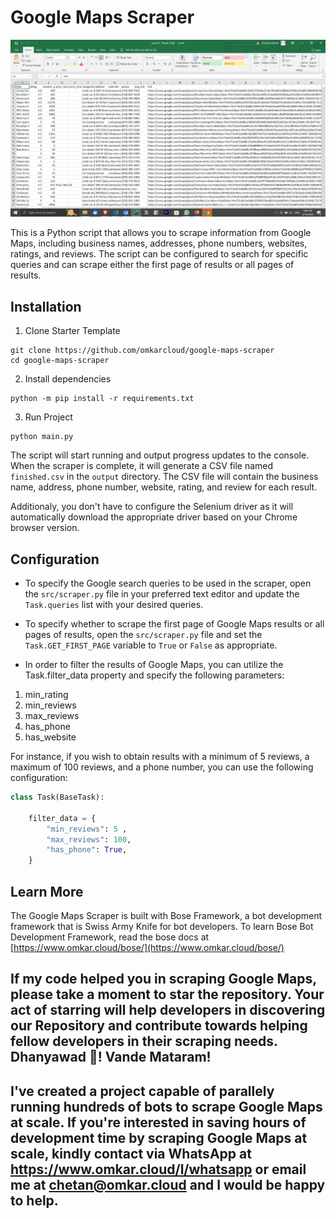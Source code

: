 # Google Maps Scraper

![Google Maps Scraper CSV Result](./img/example_result.png)

This is a Python script that allows you to scrape information from Google Maps, including business names, addresses, phone numbers, websites, ratings, and reviews. The script can be configured to search for specific queries and can scrape either the first page of results or all pages of results.

## Installation

1. Clone Starter Template
```
git clone https://github.com/omkarcloud/google-maps-scraper
cd google-maps-scraper
```
2. Install dependencies
```
python -m pip install -r requirements.txt
```
3. Run Project
```
python main.py
```

The script will start running and output progress updates to the console. When the scraper is complete, it will generate a CSV file named `finished.csv` in the `output` directory. The CSV file will contain the business name, address, phone number, website, rating, and review for each result.

Additionaly, you don't have to configure the Selenium driver as it will automatically download the appropriate driver based on your Chrome browser version.

## Configuration

- To specify the Google search queries to be used in the scraper, open the `src/scraper.py` file in your preferred text editor and update the `Task.queries` list with your desired queries.

- To specify whether to scrape the first page of Google Maps results or all pages of results, open the `src/scraper.py` file and set the `Task.GET_FIRST_PAGE` variable to `True` or `False` as appropriate.

- In order to filter the results of Google Maps, you can utilize the Task.filter_data property and specify the following parameters:

1. min_rating
2. min_reviews
3. max_reviews
4. has_phone
5. has_website

For instance, if you wish to obtain results with a minimum of 5 reviews, a maximum of 100 reviews, and a phone number, you can use the following configuration:

```python
class Task(BaseTask):

    filter_data = {
        "min_reviews": 5 ,
        "max_reviews": 100,
        "has_phone": True,
    }
```

## Learn More

The Google Maps Scraper is built with Bose Framework, a bot development framework that is Swiss Army Knife for bot developers. To learn Bose Bot Development Framework, read the bose docs at [https://www.omkar.cloud/bose/](https://www.omkar.cloud/bose/)

## If my code helped you in scraping Google Maps, please take a moment to star the repository. Your act of starring will help developers in discovering our Repository and contribute towards helping fellow developers in their scraping needs. Dhanyawad 🙏! Vande Mataram!

## I've created a project capable of parallely running hundreds of bots to scrape Google Maps at scale. If you're interested in saving hours of development time by scraping Google Maps at scale, kindly contact via WhatsApp at https://www.omkar.cloud/l/whatsapp or email me at chetan@omkar.cloud and I would be happy to help.


<!-- ### I am an IITian with a perfectionist attitude to work, open to projects. See my projects at [https://dev.to/chetanan/chetan-jains-portfolio-cl6](https://dev.to/chetanan/chetan-jains-portfolio-cl6)  -->
